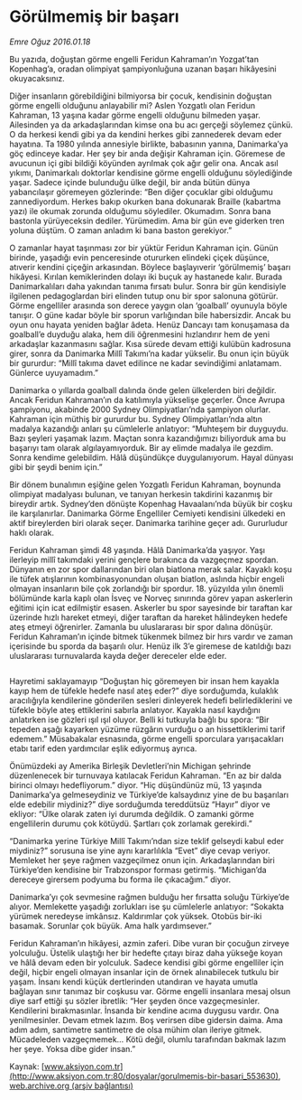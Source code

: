 # Görülmemiş bir başarı

*Emre Oğuz 2016.01.18*

<div class="pNewsDetailMainContent ctx_content" itemprop="articleBody">
 <p>
  Bu yazıda, doğuştan görme engelli Feridun Kahraman’ın Yozgat’tan Kopenhag’a, oradan olimpiyat şampiyonluğuna uzanan başarı hikâyesini okuyacaksınız.
 </p>
 <p>
  Diğer insanların görebildiğini bilmiyorsa bir çocuk, kendisinin doğuştan görme engelli olduğunu anlayabilir mi? Aslen Yozgatlı olan Feridun Kahraman, 13 yaşına kadar görme engelli olduğunu bilmeden yaşar. Ailesinden ya da arkadaşlarından kimse ona bu acı gerçeği söylemez çünkü. O da herkesi kendi gibi ya da kendini herkes gibi zannederek devam eder hayatına. Ta 1980 yılında annesiyle birlikte, babasının yanına, Danimarka’ya göç edinceye kadar. Her şey bir anda değişir Kahraman için. Göremese de avucunun içi gibi bildiği köyünden ayrılmak çok ağır gelir ona. Ancak asıl yıkımı, Danimarkalı doktorlar kendisine görme engelli olduğunu söylediğinde yaşar. Sadece içinde bulunduğu ülke değil, bir anda bütün dünya yabancılaşır göremeyen gözlerinde: “Ben diğer çocuklar gibi olduğumu zannediyordum. Herkes bakıp okurken bana dokunarak Braille (kabartma yazı) ile okumak zorunda olduğumu söylediler. Okumadım. Sonra bana bastonla yürüyeceksin dediler. Yürümedim. Ama bir gün eve giderken tren yoluna düştüm. O zaman anladım ki bana baston gerekiyor.”
 </p>
 <p>
  O zamanlar hayat taşınması zor bir yüktür Feridun Kahraman için. Günün birinde, yaşadığı evin penceresinde otururken elindeki çiçek düşünce, atıverir kendini çiçeğin arkasından. Böylece başlayıverir ‘görülmemiş’ başarı hikâyesi. Kırılan kemiklerinden dolayı iki buçuk ay hastanede kalır. Burada Danimarkalıları daha yakından tanıma fırsatı bulur. Sonra bir gün kendisiyle ilgilenen pedagoglardan biri elinden tutup onu bir spor salonuna götürür. Görme engelliler arasında son derece yaygın olan ‘goalball’ oyunuyla böyle tanışır. O güne kadar böyle bir sporun varlığından bile habersizdir. Ancak bu oyun onu hayata yeniden bağlar âdeta. Henüz Dancayı tam konuşamasa da goalball’e duyduğu alaka, hem dili öğrenmesini hızlandırır hem de yeni arkadaşlar kazanmasını sağlar. Kısa sürede devam ettiği kulübün kadrosuna girer, sonra da Danimarka Millî Takımı’na kadar yükselir. Bu onun için büyük bir gururdur: “Millî takıma davet edilince ne kadar sevindiğimi anlatamam. Günlerce uyuyamadım.”
 </p>
 <p>
  Danimarka o yıllarda goalball dalında önde gelen ülkelerden biri değildir. Ancak Feridun Kahraman’ın da katılımıyla yükselişe geçerler. Önce Avrupa şampiyonu, akabinde 2000 Sydney Olimpiyatları’nda şampiyon olurlar. Kahraman için müthiş bir gururdur bu. Sydney Olimpiyatları’nda altın madalya kazandığı anları şu cümlelerle anlatıyor: “Muhteşem bir duyguydu. Bazı şeyleri yaşamak lazım. Maçtan sonra kazandığımızı biliyorduk ama bu başarıyı tam olarak algılayamıyorduk. Bir ay elimde madalya ile gezdim. Sonra kendime gelebildim. Hâlâ düşündükçe duygulanıyorum. Hayal dünyası gibi bir şeydi benim için.”
 </p>
 <p>
  Bir dönem bunalımın eşiğine gelen Yozgatlı Feridun Kahraman, boynunda olimpiyat madalyası bulunan, ve tanıyan herkesin takdirini kazanmış bir bireydir artık. Sydney’den dönüşte Kopenhag Havaalanı’nda büyük bir coşku ile karşılanırlar. Danimarka Görme Engelliler Cemiyeti kendisini ülkedeki en aktif bireylerden biri olarak seçer. Danimarka tarihine geçer adı. Gururludur haklı olarak.
 </p>
 <p>
  Feridun Kahraman şimdi 48 yaşında. Hâlâ Danimarka’da yaşıyor. Yaşı ilerleyip millî takımdaki yerini gençlere bırakınca da vazgeçmez spordan. Dünyanın en zor spor dallarından biri olan biatlona merak salar. Kayaklı koşu ile tüfek atışlarının kombinasyonundan oluşan biatlon, aslında hiçbir engeli olmayan insanların bile çok zorlandığı bir spordur. 18. yüzyılda yılın önemli bölümünde karla kaplı olan İsveç ve Norveç sınırında görev yapan askerlerin eğitimi için icat edilmiştir esasen. Askerler bu spor sayesinde bir taraftan kar üzerinde hızlı hareket etmeyi, diğer taraftan da hareket hâlindeyken hedefe ateş etmeyi öğrenirler. Zamanla bu uluslararası bir spor dalına dönüşür. Feridun Kahraman’ın içinde bitmek tükenmek bilmez bir hırs vardır ve zaman içerisinde bu sporda da başarılı olur. Henüz ilk 3’e giremese de katıldığı bazı uluslararası turnuvalarda kayda değer dereceler elde eder.
 </p>
 <p>
  <img alt="" src="http://web.archive.org/web/20160120033054im_/http://medya.aksiyon.com.tr//aksiyon/2016/01/19/574585.jpg "/>
 </p>
 <p>
  Hayretimi saklayamayıp “Doğuştan hiç göremeyen bir insan hem kayakla kayıp hem de tüfekle hedefe nasıl ateş eder?” diye sorduğumda, kulaklık aracılığıyla kendilerine gönderilen sesleri dinleyerek hedefi belirlediklerini ve tüfekle böyle ateş ettiklerini sabırla anlatıyor. Kayakla nasıl kaydığını anlatırken ise gözleri ışıl ışıl oluyor. Belli ki tutkuyla bağlı bu spora: “Bir tepeden aşağı kayarken yüzüme rüzgârın vurduğu o an hissettiklerimi tarif edemem.” Müsabakalar esnasında, görme engelli sporculara yarışacakları etabı tarif eden yardımcılar eşlik ediyormuş ayrıca.
 </p>
 <p>
  Önümüzdeki ay Amerika Birleşik Devletleri’nin Michigan şehrinde düzenlenecek bir turnuvaya katılacak Feridun Kahraman. “En az bir dalda birinci olmayı hedefliyorum.” diyor. “Hiç düşündünüz mü, 13 yaşında Danimarka’ya gelmeseydiniz ve Türkiye’de kalsaydınız yine de bu başarıları elde edebilir miydiniz?” diye sorduğumda tereddütsüz “Hayır” diyor ve ekliyor: “Ülke olarak zaten iyi durumda değildik. O zamanki görme engellilerin durumu çok kötüydü. Şartları çok zorlamak gerekirdi.”
 </p>
 <p>
  “Danimarka yerine Türkiye Millî Takımı’ndan size teklif gelseydi kabul eder miydiniz?” sorusuna ise yine aynı kararlılıkla “Evet” diye cevap veriyor. Memleket her şeye rağmen vazgeçilmez onun için. Arkadaşlarından biri Türkiye’den kendisine bir Trabzonspor forması getirmiş. “Michigan’da dereceye girersem podyuma bu forma ile çıkacağım.” diyor.
 </p>
 <p>
  Danimarka’yı çok sevmesine rağmen bulduğu her fırsatta soluğu Türkiye’de alıyor. Memlekette yaşadığı zorlukları ise şu cümlelerle anlatıyor: “Sokakta yürümek neredeyse imkânsız. Kaldırımlar çok yüksek. Otobüs bir-iki basamak. Sorunlar çok büyük. Ama halk yardımsever.”
 </p>
 <p>
  Feridun Kahraman’ın hikâyesi, azmin zaferi. Dibe vuran bir çocuğun zirveye yolculuğu. Üstelik ulaştığı her bir hedefte çıtayı biraz daha yükseğe koyan ve hâlâ devam eden bir yolculuk. Sadece kendisi gibi görme engelliler için değil, hiçbir engeli olmayan insanlar için de örnek alınabilecek tutkulu bir yaşam. İnsanı kendi küçük dertlerinden utandıran ve hayata umutla bağlayan sınır tanımaz bir coşkusu var. Görme engelli insanlara mesaj olsun diye sarf ettiği şu sözler ibretlik: “Her şeyden önce vazgeçmesinler. Kendilerini bırakmasınlar. İnsanda bir kendine acıma duygusu vardır. Ona yenilmesinler. Devam etmek lazım. Boş verirsen dibe gidersin daima. Ama adım adım, santimetre santimetre de olsa mühim olan ileriye gitmek. Mücadeleden vazgeçmemek… Kötü değil, olumlu tarafından bakmak lazım her şeye. Yoksa dibe gider insan.”
 </p>
</div>


Kaynak: [www.aksiyon.com.tr](http://www.aksiyon.com.tr:80/dosyalar/gorulmemis-bir-basari_553630), [web.archive.org (arşiv bağlantısı)](http://web.archive.org/web/20160120033054/http://www.aksiyon.com.tr:80/dosyalar/gorulmemis-bir-basari_553630)
